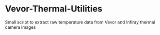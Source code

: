 # Vevor-Thermal-Utilities
Small script to extract raw temperature data from Vevor and Infiray thermal camera images
